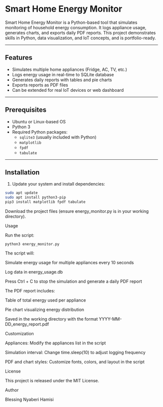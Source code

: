 # Smart Home Energy Monitor

Smart Home Energy Monitor is a Python-based tool that simulates monitoring of household energy consumption. It logs appliance usage, generates charts, and exports daily PDF reports. This project demonstrates skills in Python, data visualization, and IoT concepts, and is portfolio-ready.

---

## Features

- Simulates multiple home appliances (Fridge, AC, TV, etc.)  
- Logs energy usage in real-time to SQLite database  
- Generates daily reports with tables and pie charts  
- Exports reports as PDF files  
- Can be extended for real IoT devices or web dashboard  

---

## Prerequisites

- Ubuntu or Linux-based OS  
- Python 3  
- Required Python packages:
  - `sqlite3` (usually included with Python)  
  - `matplotlib`  
  - `fpdf`  
  - `tabulate`  

---

## Installation

1. Update your system and install dependencies:

```bash
sudo apt update
sudo apt install python3-pip
pip3 install matplotlib fpdf tabulate

```
Download the project files (ensure energy_monitor.py is in your working directory).

Usage

Run the script:

```
python3 energy_monitor.py
```

The script will:

Simulate energy usage for multiple appliances every 10 seconds

Log data in energy_usage.db

Press Ctrl + C to stop the simulation and generate a daily PDF report

The PDF report includes:

Table of total energy used per appliance

Pie chart visualizing energy distribution

Saved in the working directory with the format YYYY-MM-DD_energy_report.pdf

Customization

Appliances: Modify the appliances list in the script

Simulation interval: Change time.sleep(10) to adjust logging frequency

PDF and chart styles: Customize fonts, colors, and layout in the script

License

This project is released under the MIT License.

Author

Blessing Nyaberi Hamisi
